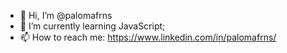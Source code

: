 - 👋 Hi, I’m @palomafrns
- 🌱 I’m currently learning JavaScript;
- 📫 How to reach me: https://www.linkedin.com/in/palomafrns/
